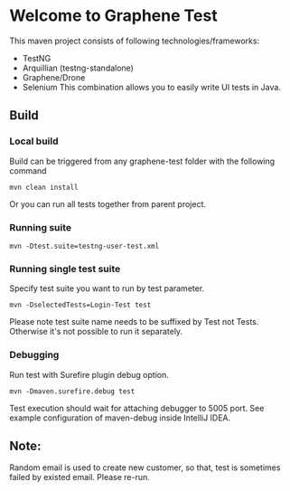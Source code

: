# Welcome to Graphene Test

This maven project consists of following technologies/frameworks:
 - TestNG
 - Arquillian (testng-standalone)
 - Graphene/Drone
 - Selenium
This combination allows you to easily write UI tests in Java.

## Build
### Local build
Build can be triggered from any graphene-test folder with the following command

```
mvn clean install
```
Or you can run all tests together from parent project.

### Running suite
```
mvn -Dtest.suite=testng-user-test.xml
```

### Running single test suite
Specify test suite you want to run by test parameter.

```
mvn -DselectedTests=Login-Test test
```
Please note test suite name needs to be suffixed by Test not Tests. Otherwise it's not possible to run it separately.

### Debugging
Run test with Surefire plugin debug option.

```
mvn -Dmaven.surefire.debug test
```
Test execution should wait for attaching debugger to 5005 port. See example configuration of maven-debug inside IntelliJ IDEA.

## Note:
Random email is used to create new customer, so that, test is sometimes failed by existed email. Please re-run.
